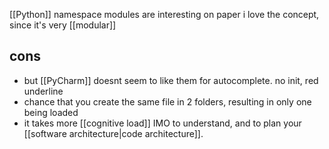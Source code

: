 [[Python]]
namespace modules are interesting
on paper i love the concept, since it's very [[modular]]

## cons
- but [[PyCharm]] doesnt seem to like them for autocomplete. 
no init, red underline
- chance that you create the same file in 2 folders, resulting in only one being loaded
- it takes more [[cognitive load]] IMO to understand, and to plan your [[software architecture|code architecture]].